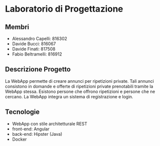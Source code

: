 # Laboratorio di Progettazione

## Membri

- Alessandro Capelli: 816302
- Davide Bucci: 816067
- Davide Finati: 817508
- Fabio Beltramelli: 816912

## Descrizione Progetto

La WebApp permette di creare annunci per ripetizioni private. Tali annunci consistono in domande e offerte di ripetizioni private prenotabili tramite la WebApp stessa. Esistono persone che offrono ripetizioni e persone che ne cercano. La WebApp integra un sistema di registrazione e login.

## Tecnologie

- WebApp con stile architetturale REST
- front-end: Angular
- back-end: Hipster (Java)
- Docker
